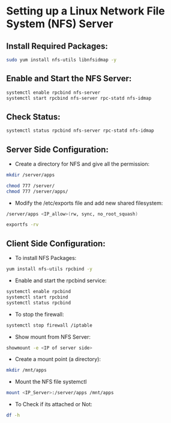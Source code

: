 
# Setting up a Linux Network File System (NFS) Server 



##  Install Required Packages:

```bash
sudo yum install nfs-utils libnfsidmap -y
```
## Enable and Start the NFS Server:

```bash
systemctl enable rpcbind nfs-server
systemctl start rpcbind nfs-server rpc-statd nfs-idmap
```
## Check Status:
```bash
systemctl status rpcbind nfs-server rpc-statd nfs-idmap
```

## Server Side Configuration: 

- Create a directory for NFS and give all the permission:
```bash 
mkdir /server/apps
```
```bash
chmod 777 /server/
chmod 777 /server/apps/
```

- Modify the /etc/exports file and add new shared filesystem:
```bash
/server/apps <IP_allow>(rw, sync, no_root_squash) 
```
```bash
exportfs -rv
```
## Client Side Configuration:

- To install NFS Packages:
```bash
yum install nfs-utils rpcbind -y
```
- Enable and start the rpcbind service:
```bash
systemctl enable rpcbind
systemctl start rpcbind
systemctl status rpcbind
```
- To stop the firewall:
```bash
systemctl stop firewall /iptable
```
- Show mount from NFS Server:
```bash
showmount -e <IP of server side>
```
- Create a mount point (a directory):
```bash
mkdir /mnt/apps
```
- Mount the NFS file systemctl
```bash
mount <IP_Server>:/server/apps /mnt/apps 
```
- To Check if its attached or Not:
```bash
df -h
```

